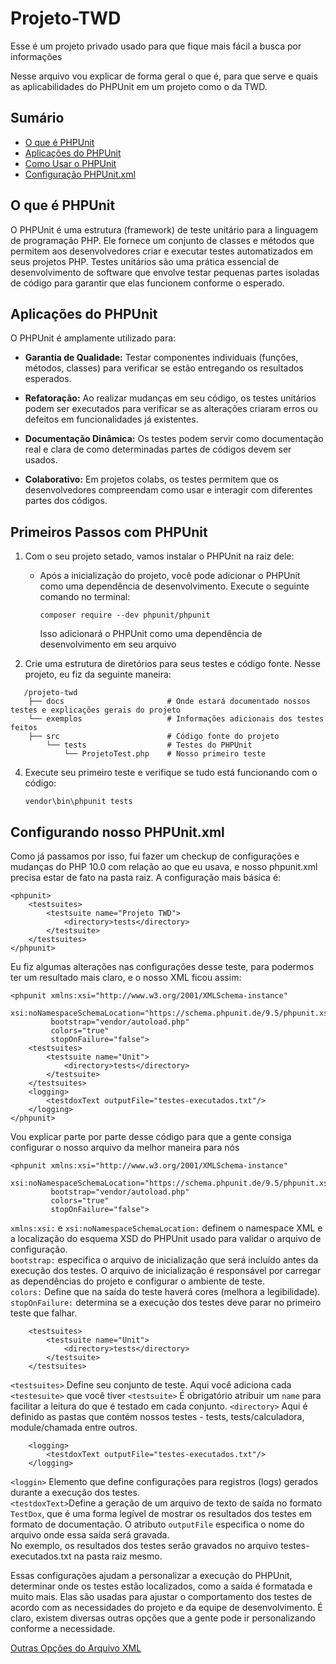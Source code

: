 # Projeto-TWD
Esse é um projeto privado usado para que fique mais fácil a busca por informações

Nesse arquivo vou explicar de forma geral o que é, para que serve e quais as aplicabilidades do PHPUnit em um projeto como o da TWD.

## Sumário
- [O que é PHPUnit](#o-que-é-phpunit)
- [Aplicações do PHPUnit](#aplicações-do-phpunit)
- [Como Usar o PHPUnit](#primeiros-passos-com-phpunit)
- [Configuração PHPUnit.xml](#configurando-nosso-phpunitxml)


## O que é PHPUnit
O PHPUnit é uma estrutura (framework) de teste unitário para a linguagem de programação PHP. Ele fornece um conjunto de classes e métodos que permitem aos desenvolvedores criar e executar testes automatizados em seus projetos PHP. Testes unitários são uma prática essencial de desenvolvimento de software que envolve testar pequenas partes isoladas de código para garantir que elas funcionem conforme o esperado.


## Aplicações do PHPUnit
O PHPUnit é amplamente utilizado para:
 - **Garantia de Qualidade:** Testar componentes individuais (funções, métodos, classes) para verificar se estão entregando os resultados esperados.

 - **Refatoração:** Ao realizar mudanças em seu código, os testes unitários podem ser executados para verificar se as alterações criaram erros ou defeitos em funcionalidades já existentes.
 
 - **Documentação Dinâmica:** Os testes podem servir como documentação real e clara de como determinadas partes de códigos devem ser usados.

 - **Colaborativo:** Em projetos colabs, os testes permitem que os desenvolvedores compreendam como usar e interagir com diferentes partes dos códigos.

## Primeiros Passos com PHPUnit
 1. Com o seu projeto setado, vamos instalar o PHPUnit na raiz dele:
    * Após a inicialização do projeto, você pode adicionar o PHPUnit como uma dependência de desenvolvimento. Execute o seguinte comando no terminal: <pre>```composer require --dev phpunit/phpunit```</pre>
    Isso adicionará o PHPUnit como uma dependência de desenvolvimento em seu arquivo 

 2. Crie uma estrutura de diretórios para seus testes e código fonte. Nesse projeto, eu fiz da seguinte maneira:
 ```
    /projeto-twd
     ├── docs                       # Onde estará documentado nossos testes e explicações gerais do projeto
     └── exemplos                   # Informações adicionais dos testes feitos
     ├── src                        # Código fonte do projeto
         └── tests                  # Testes do PHPUnit
             └── ProjetoTest.php    # Nosso primeiro teste
 ```

 4. Execute seu primeiro teste e verifique se tudo está funcionando com o código: <pre>```vendor\bin\phpunit tests```</pre>

## Configurando nosso PHPUnit.xml
Como já passamos por isso, fui fazer um checkup de configurações e mudanças do PHP 10.0 com relação ao que eu usava, e nosso phpunit.xml precisa estar de fato na pasta raiz. A configuração mais básica é:

```
<phpunit>
    <testsuites>
        <testsuite name="Projeto TWD">
            <directory>tests</directory>
        </testsuite>
    </testsuites>
</phpunit>
```
Eu fiz algumas alterações nas configurações desse teste, para podermos ter um resultado mais claro, e o nosso XML ficou assim:
```
<phpunit xmlns:xsi="http://www.w3.org/2001/XMLSchema-instance"
         xsi:noNamespaceSchemaLocation="https://schema.phpunit.de/9.5/phpunit.xsd"
         bootstrap="vendor/autoload.php"
         colors="true"
         stopOnFailure="false">
    <testsuites>
        <testsuite name="Unit">
            <directory>tests</directory>
        </testsuite>
    </testsuites>
    <logging>
        <testdoxText outputFile="testes-executados.txt"/>
    </logging>
</phpunit>
```

Vou explicar parte por parte desse código para que a gente consiga configurar o nosso arquivo da melhor maneira para nós

```
<phpunit xmlns:xsi="http://www.w3.org/2001/XMLSchema-instance"
         xsi:noNamespaceSchemaLocation="https://schema.phpunit.de/9.5/phpunit.xsd"
         bootstrap="vendor/autoload.php"
         colors="true"
         stopOnFailure="false">
```

```xmlns:xsi:``` e ```xsi:noNamespaceSchemaLocation:``` definem o namespace XML e a localização do esquema XSD do PHPUnit usado para validar o arquivo de configuração. <br />
```bootstrap:``` especifica o arquivo de inicialização que será incluído antes da execução dos testes. O arquivo de inicialização é responsável por carregar as dependências do projeto e configurar o ambiente de teste.<br />
```colors:``` Define que na saída do teste haverá cores (melhora a legibilidade).<br />
```stopOnFailure:``` determina se a execução dos testes deve parar no primeiro teste que falhar.

```
    <testsuites>
        <testsuite name="Unit">
            <directory>tests</directory>
        </testsuite>
    </testsuites>
```

```<testsuites>``` Define seu conjunto de teste. Aqui você adiciona cada ```<testesuite>``` que você tiver
```<testsuite>``` É obrigatório atribuir um ```name``` para facilitar a leitura do que é testado em cada conjunto.
```<directory>``` Aqui é definido as pastas que contém nossos testes - tests, tests/calculadora, module/chamada entre outros.

```
    <logging>
        <testdoxText outputFile="testes-executados.txt"/>
    </logging>
```

```<loggin>``` Elemento que define configurações para registros (logs) gerados durante a execução dos testes.<br />
```<testdoxText>```Define a geração de um arquivo de texto de saída no formato ```TestDox```, que é uma forma legível de mostrar os resultados dos testes em formato de documentação. O atributo ```outputFile``` especifica o nome do arquivo onde essa saída será gravada. <br />
No exemplo, os resultados dos testes serão gravados no arquivo testes-executados.txt na pasta raiz mesmo.

Essas configurações ajudam a personalizar a execução do PHPUnit, determinar onde os testes estão localizados, como a saída é formatada e muito mais. Elas são usadas para ajustar o comportamento dos testes de acordo com as necessidades do projeto e da equipe de desenvolvimento. É claro, existem diversas outras opções que a gente pode ir personalizando conforme a necessidade.

<a href="https://docs.phpunit.de/en/10.3/configuration.html#">Outras Opções do Arquivo XML</a>
